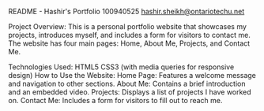 README - Hashir's Portfolio
100940525
hashir.sheikh@ontariotechu.net

Project Overview:
This is a personal portfolio website that showcases my projects, introduces myself, and includes a form for visitors to contact me. The website has four main pages: Home, About Me, Projects, and Contact Me.

Technologies Used:
HTML5
CSS3 (with media queries for responsive design)
How to Use the Website:
Home Page: Features a welcome message and navigation to other sections.
About Me: Contains a brief introduction and an embedded video.
Projects: Displays a list of projects I have worked on.
Contact Me: Includes a form for visitors to fill out to reach me.
